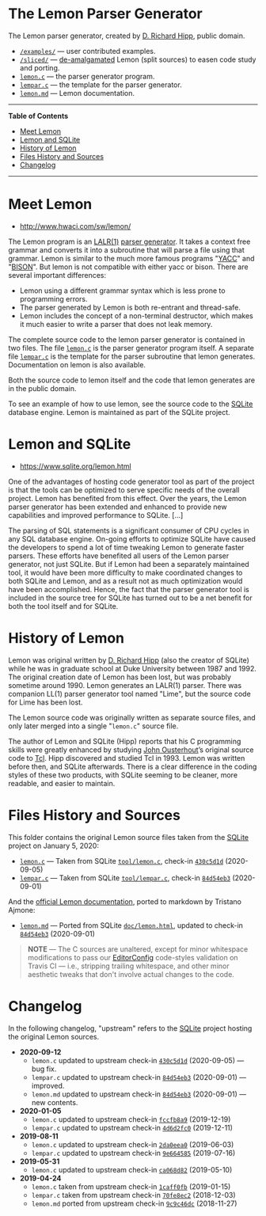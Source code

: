 # The Lemon Parser Generator

The Lemon parser generator, created by [D. Richard Hipp], public domain.

- [`/examples/`][examples] — user contributed examples.
- [`/sliced/`][sliced] — [de-amalgamated] Lemon (split sources) to easen code study and porting.
- [`lemon.c`][lemon.c] — the parser generator program.
- [`lempar.c`][lempar.c] — the template for the parser generator.
- [`lemon.md`][lemon.md] — Lemon documentation.

-----

**Table of Contents**

<!-- MarkdownTOC autolink="true" bracket="round" autoanchor="false" lowercase="only_ascii" uri_encoding="true" levels="1,2,3" -->

- [Meet Lemon](#meet-lemon)
- [Lemon and SQLite](#lemon-and-sqlite)
- [History of Lemon](#history-of-lemon)
- [Files History and Sources](#files-history-and-sources)
- [Changelog](#changelog)

<!-- /MarkdownTOC -->

-----

# Meet Lemon

- http://www.hwaci.com/sw/lemon/

The Lemon program is an [LALR(1)]  [parser generator].
It takes a context free grammar and converts it into a subroutine that will parse a file using that grammar.
Lemon is similar to the much more famous programs "[YACC]" and "[BISON]".
But lemon is not compatible with either yacc or bison.
There are several important differences:

* Lemon using a different grammar syntax which is less prone to programming errors.
* The parser generated by Lemon is both re-entrant and thread-safe.
* Lemon includes the concept of a non-terminal destructor, which makes it much easier to write a parser that does not leak memory.

The complete source code to the lemon parser generator is contained in two files.
The file [`lemon.c`][lemon.c] is the parser generator program itself.
A separate file [`lempar.c`][lempar.c] is the template for the parser subroutine that lemon generates.
Documentation on lemon is also available.

Both the source code to lemon itself and the code that lemon generates are in the public domain.

To see an example of how to use lemon, see the source code to the [SQLite] database engine.
Lemon is maintained as part of the SQLite project.


# Lemon and SQLite

- https://www.sqlite.org/lemon.html

One of the advantages of hosting code generator tool as part of the project is that the tools can be optimized to serve specific needs of the overall project.
Lemon has benefited from this effect.
Over the years, the Lemon parser generator has been extended and enhanced to provide new capabilities and improved performance to SQLite. [...]

The parsing of SQL statements is a significant consumer of CPU cycles in any SQL database engine.
On-going efforts to optimize SQLite have caused the developers to spend a lot of time tweaking Lemon to generate faster parsers.
These efforts have benefited all users of the Lemon parser generator, not just SQLite.
But if Lemon had been a separately maintained tool, it would have been more difficulty to make coordinated changes to both SQLite and Lemon, and as a result not as much optimization would have been accomplished.
Hence, the fact that the parser generator tool is included in the source tree for SQLite has turned out to be a net benefit for both the tool itself and for SQLite.


# History of Lemon

Lemon was original written by [D. Richard Hipp]  (also the creator of SQLite) while he was in graduate school at Duke University between 1987 and 1992.
The original creation date of Lemon has been lost, but was probably sometime around 1990.
Lemon generates an LALR(1) parser.
There was companion LL(1) parser generator tool named "Lime", but the source code for Lime has been lost.

The Lemon source code was originally written as separate source files, and only later merged into a single "`lemon.c`" source file.

The author of Lemon and SQLite (Hipp) reports that his C programming skills were greatly enhanced by studying [John Ousterhout]’s original source code to [Tcl].
Hipp discovered and studied Tcl in 1993.
Lemon was written before then, and SQLite afterwards.
There is a clear difference in the coding styles of these two products, with SQLite seeming to be cleaner, more readable, and easier to maintain.


# Files History and Sources

This folder contains the original Lemon source files taken from the [SQLite] project on January 5, 2020:

- [`lemon.c`][lemon.c] — Taken from SQLite [`tool/lemon.c`][us lemon.c], check-in [`430c5d1d`][430c5d1d]  (2020-09-05)
- [`lempar.c`][lempar.c] — Taken from SQLite [`tool/lempar.c`][us lempar.c], check-in [`84d54eb3`][84d54eb3]  (2020-09-01)

And the [official Lemon documentation], ported to markdown by Tristano Ajmone:

- [`lemon.md`][lemon.md] — Ported from SQLite [`doc/lemon.html`][us lemon.html], updated to check-in [`84d54eb3`][84d54eb3]  (2020-09-01)

> **NOTE** — The C sources are unaltered, except for minor whitespace modifications to pass our [EditorConfig] code-styles validation on Travis CI — i.e., stripping trailing whitespace, and other minor aesthetic tweaks that don't involve actual changes to the code.

# Changelog

In the following changelog, "upstream" refers to the [SQLite] project hosting the original Lemon sources.

- **2020-09-12**
    + `lemon.c` updated to upstream check-in [`430c5d1d`][430c5d1d]  (2020-09-05) — bug fix.
    + `lempar.c` updated to upstream check-in [`84d54eb3`][84d54eb3]  (2020-09-01) — improved.
    + `lemon.md` updated to upstream check-in [`84d54eb3`][84d54eb3]  (2020-09-01) — new contents.
- **2020-01-05**
    + `lemon.c` updated to upstream check-in [`fccfb8a9`][fccfb8a9]  (2019-12-19)
    + `lempar.c` updated to upstream check-in [`4d6d2fc0`][4d6d2fc0]  (2019-12-11)
- **2019-08-11**
    + `lemon.c` updated to upstream check-in [`2da0eea0`][2da0eea0]  (2019-06-03)
    + `lempar.c` updated to upstream check-in [`9e664585`][9e664585]  (2019-07-16)
- **2019-05-31**
    + `lemon.c` updated to upstream check-in [`ca068d82`][ca068d82]  (2019-05-10)
- **2019-04-24**
    + `lemon.c` taken from upstream check-in [`1caff0fb`][1caff0fb]  (2019-01-15)
    + `lempar.c` taken from upstream check-in [`70fe8ec2`][70fe8ec2]  (2018-12-03)
    + `lemon.md` ported from upstream check-in [`9c9c46dc`][9c9c46dc]  (2018-11-27)

<!-----------------------------------------------------------------------------
                               REFERENCE LINKS
------------------------------------------------------------------------------>

[de-amalgamated]: https://www.sqlite.org/amalgamation.html "Learn about amalgamation in the SQLite project"
[LALR(1)]: https://en.wikipedia.org/wiki/LALR_parser "See Wikipedia page on LALR parser"
[parser generator]: https://en.wikipedia.org/wiki/Compiler-compiler "See Wikipedia page on Compiler-compiler"

<!-- project files -->

[lemon.c]: ./lemon.c "View source"
[lempar.c]: ./lempar.c "View source"
[lemon.md]: ./lemon.md "View source"

<!-- project folders -->

[examples]: ./examples/ "Navigate folder"
[sliced]: ./sliced/ "Navigate folder"

<!-- upstream sources & check-ins (newest on top) -->

[us lemon.c]: https://www.sqlite.org/src/file/tool/lemon.c "View latest upstream source file version"
[430c5d1d]: https://www.sqlite.org/src/info/430c5d1da57af452 "View upstream check-in"
[fccfb8a9]: https://www.sqlite.org/src/info/fccfb8a9ed3c1df9 "View upstream check-in"
[2da0eea0]: https://www.sqlite.org/src/info/2da0eea02d128c37 "View upstream check-in"
[ca068d82]: https://www.sqlite.org/src/info/ca068d82387fc3cd "View upstream check-in"
[1caff0fb]: https://www.sqlite.org/src/info/1caff0fb0b2051e2 "View upstream check-in"


[us lempar.c]: https://www.sqlite.org/src/file/tool/lempar.c "View latest upstream source file version"
[84d54eb3]: https://www.sqlite.org/src/info/84d54eb357161741 "View upstream check-in"
[4d6d2fc0]: https://www.sqlite.org/src/info/4d6d2fc046d586a1 "View upstream check-in"
[9e664585]: https://www.sqlite.org/src/info/9e66458592d40fbd "View upstream check-in"
[70fe8ec2]: https://www.sqlite.org/src/info/70fe8ec2ae3099b8 "View upstream check-in"


[us lemon.html]: https://www.sqlite.org/src/file/doc/lemon.html "View latest upstream source file version"
[9c9c46dc]: https://www.sqlite.org/src/info/9c9c46dcbe92aeab "View upstream check-in"

[official Lemon documentation]: https://sqlite.org/src/doc/trunk/doc/lemon.html "View original HTML documentation"

<!-- 3rd party tools -->

[SQLite]: http://www.sqlite.org/ "Visit SQLite website"
[Bison]: https://www.gnu.org/software/bison/ "Visit GNU Bison website"
[Yacc]: https://en.wikipedia.org/wiki/Yacc "Wikipedia page on Yacc"
[Tcl]: https://www.tcl.tk/ "Visit Tcl website"
[EditorConfig]: https://editorconfig.org/ "Visit EditorConfig website"

<!-- people -->

[D. Richard Hipp]: http://www.hwaci.com/drh/ "Visit D. Richard Hipp's website"
[John Ousterhout]: https://web.stanford.edu/~ouster/cgi-bin/home.php "Visit John Ousterhout's web page at Stanford University"

<!-- EOF -->
